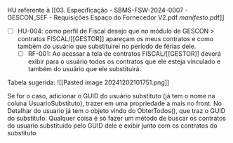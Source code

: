 HU referente à [[03. Especificação - SBMS-FSW-2024-0007 - GESCON_SEF - Requisições Espaço do Fornecedor V2.pdf _manifesto_.pdf]]

- [ ] HU-004: como perfil de Fiscal desejo que no módulo de GESCON > contratos FISCAL/[[GESTOR]] apareçam os meus contratos e como também do usuário que substituirei no período de férias dele.
	- [ ] RF-001: Ao acessar a tela de contratos FISCAL/[[GESTOR]] deverá exibir para o usuário todos os contratos que ele esteja vinculado e também do usuário que ele substituirá.

Tabela sugerida:
![[Pasted image 20241202101751.png]]

Se for o caso, adicionar o GUID do usuário substituto (já tem o nome na coluna UsuarioSubstituto), trazer em uma propriedade a mais no front. No Detalhar do usuario já tem o objeto vindo do ObterTodos(), que traz o GUID do substituto.
Qualquer coisa é só fazer um método de buscar os contratos do usuario substituído pelo GUID dele e exibir junto com os contratos do substituto.